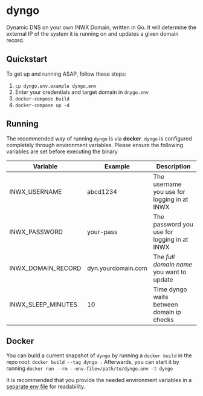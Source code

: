 # dyngo
Dynamic DNS on your own INWX Domain, written in Go.
It will determine the external IP of the system it is running on and updates a given domain record.


## Quickstart
To get up and running ASAP, follow these steps:
1. `cp dyngo.env.example dyngo.env`
2. Enter your credentials and target domain in `dnygo.env`
3. `docker-compose build`
4. `docker-compose up -d`


## Running
The recommended way of running `dyngo` is via **docker**.
`dyngo` is configured completely through environment variables.
Please ensure the following variables are set before executing the binary

Variable | Example | Description
---------|----------|-------------
INWX_USERNAME | abcd1234 | The username you use for logging in at INWX
INWX_PASSWORD | your-pass | The password you use for logging in at INWX
INWX_DOMAIN_RECORD | dyn.yourdomain.com | The *full domain name* you want to update
INWX_SLEEP_MINUTES | 10 | Time dyngo waits between domain ip checks


## Docker
You can build a current snapshot of `dyngo` by running a `docker build` in the repo root:
`docker build --tag dyngo .`
Afterwards, you can start it by running
`docker run --rm --env-file=/path/to/dyngo.env -t dyngo`

It is recommended that you provide the needed environment variables in a [separate env file](https://docs.docker.com/engine/reference/commandline/run/#set-environment-variables--e---env---env-file) for readability.
